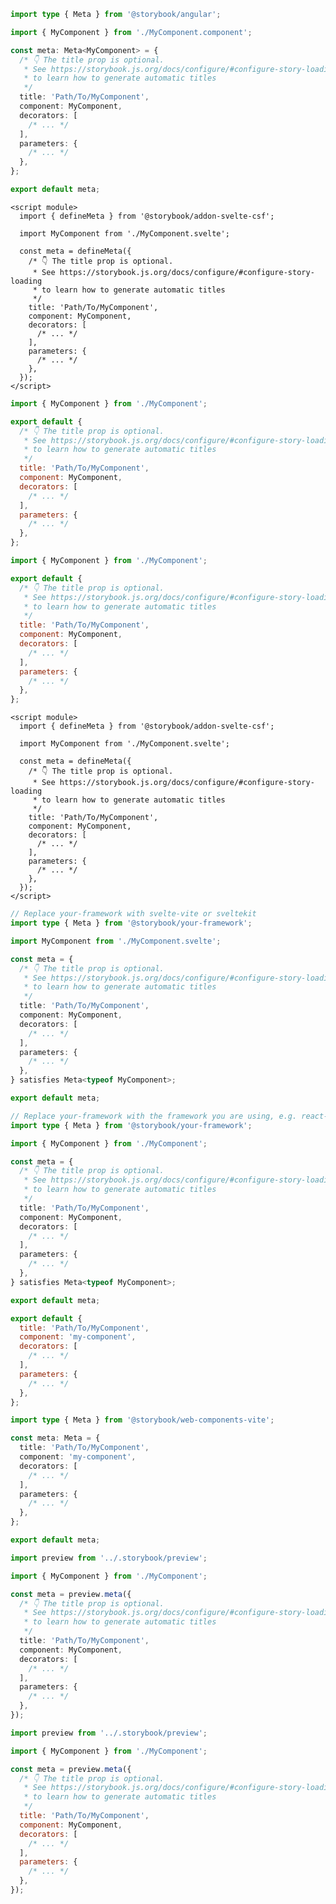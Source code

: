 ```ts filename="MyComponent.stories.ts" renderer="angular" language="ts"
import type { Meta } from '@storybook/angular';

import { MyComponent } from './MyComponent.component';

const meta: Meta<MyComponent> = {
  /* 👇 The title prop is optional.
   * See https://storybook.js.org/docs/configure/#configure-story-loading
   * to learn how to generate automatic titles
   */
  title: 'Path/To/MyComponent',
  component: MyComponent,
  decorators: [
    /* ... */
  ],
  parameters: {
    /* ... */
  },
};

export default meta;
```

```svelte filename="MyComponent.stories.svelte" renderer="svelte" language="js" tabTitle="Svelte CSF"
<script module>
  import { defineMeta } from '@storybook/addon-svelte-csf';

  import MyComponent from './MyComponent.svelte';

  const meta = defineMeta({
    /* 👇 The title prop is optional.
     * See https://storybook.js.org/docs/configure/#configure-story-loading
     * to learn how to generate automatic titles
     */
    title: 'Path/To/MyComponent',
    component: MyComponent,
    decorators: [
      /* ... */
    ],
    parameters: {
      /* ... */
    },
  });
</script>
```

```js filename="MyComponent.story.js" renderer="svelte" language="js" tabTitle="CSF"
import { MyComponent } from './MyComponent';

export default {
  /* 👇 The title prop is optional.
   * See https://storybook.js.org/docs/configure/#configure-story-loading
   * to learn how to generate automatic titles
   */
  title: 'Path/To/MyComponent',
  component: MyComponent,
  decorators: [
    /* ... */
  ],
  parameters: {
    /* ... */
  },
};
```

```js filename="MyComponent.story.js|jsx" renderer="common" language="js"
import { MyComponent } from './MyComponent';

export default {
  /* 👇 The title prop is optional.
   * See https://storybook.js.org/docs/configure/#configure-story-loading
   * to learn how to generate automatic titles
   */
  title: 'Path/To/MyComponent',
  component: MyComponent,
  decorators: [
    /* ... */
  ],
  parameters: {
    /* ... */
  },
};
```

```svelte filename="MyComponent.stories.svelte" renderer="svelte" language="ts" tabTitle="Svelte CSF"
<script module>
  import { defineMeta } from '@storybook/addon-svelte-csf';

  import MyComponent from './MyComponent.svelte';

  const meta = defineMeta({
    /* 👇 The title prop is optional.
     * See https://storybook.js.org/docs/configure/#configure-story-loading
     * to learn how to generate automatic titles
     */
    title: 'Path/To/MyComponent',
    component: MyComponent,
    decorators: [
      /* ... */
    ],
    parameters: {
      /* ... */
    },
  });
</script>
```

```ts filename="MyComponent.stories.ts|tsx" renderer="svelte" language="ts" tabTitle="CSF"
// Replace your-framework with svelte-vite or sveltekit
import type { Meta } from '@storybook/your-framework';

import MyComponent from './MyComponent.svelte';

const meta = {
  /* 👇 The title prop is optional.
   * See https://storybook.js.org/docs/configure/#configure-story-loading
   * to learn how to generate automatic titles
   */
  title: 'Path/To/MyComponent',
  component: MyComponent,
  decorators: [
    /* ... */
  ],
  parameters: {
    /* ... */
  },
} satisfies Meta<typeof MyComponent>;

export default meta;
```

```ts filename="MyComponent.stories.ts|tsx" renderer="common" language="ts" tabTitle="CSF 3"
// Replace your-framework with the framework you are using, e.g. react-vite, nextjs, vue3-vite, etc.
import type { Meta } from '@storybook/your-framework';

import { MyComponent } from './MyComponent';

const meta = {
  /* 👇 The title prop is optional.
   * See https://storybook.js.org/docs/configure/#configure-story-loading
   * to learn how to generate automatic titles
   */
  title: 'Path/To/MyComponent',
  component: MyComponent,
  decorators: [
    /* ... */
  ],
  parameters: {
    /* ... */
  },
} satisfies Meta<typeof MyComponent>;

export default meta;
```

```js filename="MyComponent.stories.js" renderer="web-components" language="js"
export default {
  title: 'Path/To/MyComponent',
  component: 'my-component',
  decorators: [
    /* ... */
  ],
  parameters: {
    /* ... */
  },
};
```

```ts filename="MyComponent.stories.ts" renderer="web-components" language="ts"
import type { Meta } from '@storybook/web-components-vite';

const meta: Meta = {
  title: 'Path/To/MyComponent',
  component: 'my-component',
  decorators: [
    /* ... */
  ],
  parameters: {
    /* ... */
  },
};

export default meta;
```

```ts filename="MyComponent.stories.ts|tsx" renderer="react" language="ts" tabTitle="CSF Next 🧪"
import preview from '../.storybook/preview';

import { MyComponent } from './MyComponent';

const meta = preview.meta({
  /* 👇 The title prop is optional.
   * See https://storybook.js.org/docs/configure/#configure-story-loading
   * to learn how to generate automatic titles
   */
  title: 'Path/To/MyComponent',
  component: MyComponent,
  decorators: [
    /* ... */
  ],
  parameters: {
    /* ... */
  },
});
```

<!-- JS snippets still needed while providing both CSF 3 & Next -->

```js filename="MyComponent.stories.js|jsx" renderer="react" language="js" tabTitle="CSF Next 🧪"
import preview from '../.storybook/preview';

import { MyComponent } from './MyComponent';

const meta = preview.meta({
  /* 👇 The title prop is optional.
   * See https://storybook.js.org/docs/configure/#configure-story-loading
   * to learn how to generate automatic titles
   */
  title: 'Path/To/MyComponent',
  component: MyComponent,
  decorators: [
    /* ... */
  ],
  parameters: {
    /* ... */
  },
});
```
